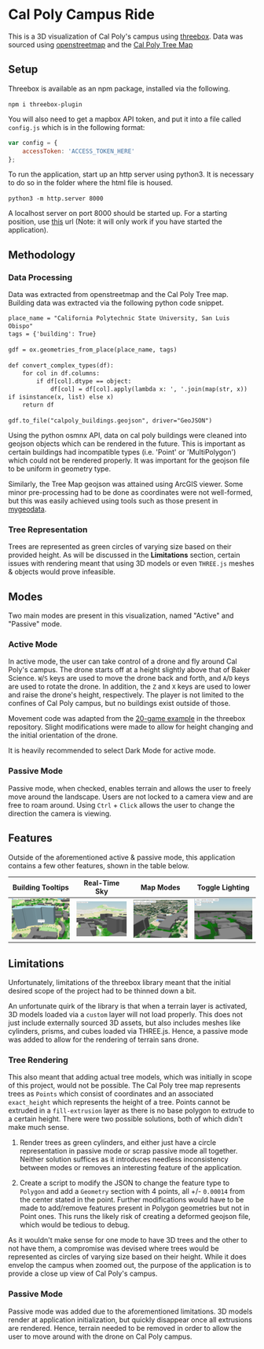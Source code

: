 # Cal Poly Campus Ride

This is a 3D visualization of Cal Poly's campus using [threebox](https://github.com/jscastro76/threebox). Data was sourced using [openstreetmap](https://www.openstreetmap.org) and the [Cal Poly Tree Map](https://www.arcgis.com/apps/View/index.html?appid=4ada4763be0c4aa6a5d0acd2cc32ba8d)

## Setup

Threebox is available as an npm package, installed via the following.

`npm i threebox-plugin`

You will also need to get a mapbox API token, and put it into a file called `config.js` which is in the following format:

```js
var config = {
    accessToken: 'ACCESS_TOKEN_HERE'
};
```

To run the application, start up an http server using python3. It is necessary to do so in the folder where the html file is housed.

`python3 -m http.server 8000`

A localhost server on port 8000 should be started up. For a starting position, use [this](http://localhost:8000/render.html#18.23/35.296834/-120.664407/13.6/60) url (Note: it will only work if you have started the application).

## Methodology

### Data Processing

Data was extracted from openstreetmap and the Cal Poly Tree map. Building data was extracted via the following python code snippet.

```python3
place_name = "California Polytechnic State University, San Luis Obispo"
tags = {'building': True}

gdf = ox.geometries_from_place(place_name, tags)

def convert_complex_types(df):
    for col in df.columns:
        if df[col].dtype == object:
            df[col] = df[col].apply(lambda x: ', '.join(map(str, x)) if isinstance(x, list) else x)
    return df
    
gdf.to_file("calpoly_buildings.geojson", driver="GeoJSON")
```

Using the python osmnx API, data on cal poly buildings were cleaned into geojson objects which can be rendered in the future. This is important as certain buildings had incompatible types (i.e. 'Point' or 'MultiPolygon') which could not be rendered properly. It was important for the geojson file to be uniform in geometry type.

Similarly, the Tree Map geojson was attained using ArcGIS viewer. Some minor pre-processing had to be done as coordinates were not well-formed, but this was easily achieved using tools such as those present in [mygeodata](https://mygeodata.cloud/).

### Tree Representation

Trees are represented as green circles of varying size based on their provided height. As will be discussed in the **Limitations** section, certain issues with rendering meant that using 3D models or even `THREE.js` meshes & objects would prove infeasible.

## Modes

Two main modes are present in this visualization, named "Active" and "Passive" mode.

### Active Mode

In active mode, the user can take control of a drone and fly around Cal Poly's campus. The drone starts off at a height slightly above that of Baker Science. `W`/`S` keys are used to move the drone back and forth, and `A`/`D` keys are used to rotate the drone. In addition, the `Z` and `X` keys are used to lower and raise the drone's height, respectively. The player is not limited to the confines of Cal Poly campus, but no buildings exist outside of those.

Movement code was adapted from the [20-game example](https://github.com/jscastro76/threebox/tree/master/examples) in the threebox repository. Slight modifications were made to allow for height changing and the initial orientation of the drone.

It is heavily recommended to select Dark Mode for active mode.

### Passive Mode

Passive mode, when checked, enables terrain and allows the user to freely move around the landscape. Users are not locked to a camera view and are free to roam around. Using `Ctrl` + `Click` allows the user to change the direction the camera is viewing.

## Features

Outside of the aforementioned active & passive mode, this application contains a few other features, shown in the table below.

| Building Tooltips | Real-Time Sky | Map Modes | Toggle Lighting |
|----------|----------|----------|----------|
| ![Example using Baker Science tooltip](./features/tooltip.png)   | ![Noon sky colors](./features/sky.png)  | ![Satellite mode selected](./features/satellite.png)   | ![Lighting toggled with lighter buildings](./features/lighting.png) |

## Limitations

Unfortunately, limitations of the threebox library meant that the initial desired scope of the project had to be thinned down a bit.

An unfortunate quirk of the library is that when a terrain layer is activated, 3D models loaded via a `custom` layer will not load properly. This does not just include externally sourced 3D assets, but also includes meshes like cylinders, prisms, and cubes loaded via THREE.js. Hence, a passive mode was added to allow for the rendering of terrain sans drone.

### Tree Rendering

This also meant that adding actual tree models, which was initially in scope of this project, would not be possible. The Cal Poly tree map represents trees as `Points` which consist of coordinates and an associated `exact_height` which represents the height of a tree. Points cannot be extruded in a `fill-extrusion` layer as there is no base polygon to extrude to a certain height. There were two possible solutions, both of which didn't make much sense.

1) Render trees as green cylinders, and either just have a circle representation in passive mode or scrap passive mode all together. Neither solution suffices as it introduces needless inconsistency between modes or removes an interesting feature of the application.

2) Create a script to modify the JSON to change the feature type to `Polygon` and add a `Geometry` section with 4 points, all +/- `0.00014` from the center stated in the point. Further modifications would have to be made to add/remove features present in Polygon geometries but not in Point ones. This runs the likely risk of creating a deformed geojson file, which would be tedious to debug.

As it wouldn't make sense for one mode to have 3D trees and the other to not have them, a compromise was devised where trees would be represented as circles of varying size based on their height. While it does envelop the campus when zoomed out, the purpose of the application is to provide a close up view of Cal Poly's campus.

### Passive Mode

Passive mode was added due to the aforementioned limitations. 3D models render at application initialization, but quickly disappear once all extrusions are rendered. Hence, terrain needed to be removed in order to allow the user to move around with the drone on Cal Poly campus.